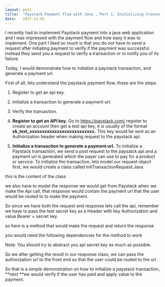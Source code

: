 ```yaml
---
layout:	post
title:	"Paystack Payment flow with Java , Part 1. Initializing transactions"
date:	2017-11-01
---
```


I recently had to implement Paystack payment into a java web application and I was impressed with the payment 
flow and how easy it was to implement. One part I liked so much is that you do not have to send a 
request after initiating payment to verify if the payment was successful instead they send you a request to 
verify a transaction or to notify you of its failure.

Today, I would demonstrate how to initialize a paystack transaction, and generate a payment url.

First of all, lets understand the paystack payment flow, these are the steps.

1. Register to get an api key.
2. Initialize a transaction to generate a payment url.
3. Verify the transaction.


1. **Register to get an API key.**
 Go to <https://paystack.com/> register to create an account then get a test api key,
 it is usually of the format **sk_test_xxxxxxxxxxxxxxxxxxxxxxxxxx.** 
 This key would be sent as an Authorization header when making request to the paystack api.

2. **Initialize a transaction to generate a payment url.**
 To initialize a Paystack transaction, we send a post request to the paysatck api and 
 a payment url is generated which the payer can use to pay for a product or service. 
To initialize the transaction, lets model our request object first,
 we would create a class called InitTransactionRequest.Java

this is the content of the class

we also have to model the response we would get from Paystack when we make the Api call,
 that response would contain the payment url that the user would be routed to to make the payment.

So since we have both the request and response lets call the api, remember we have to pass the test secret key as
 a Header with key Authorization and value Bearer + secret key.

so here is a method that would make the request and return the response

you would need the following dependencies for the method to work

Note: You should try to abstract you api secret key as much as possible.

So we after getting the result in our response class, we can pass the authorization url to the front end so that the 
user could be routed to the url.

So that is a simple demonstration on how to initialize a paystack transaction, **next **we would verify if the user 
has paid and apply value to the payment.
